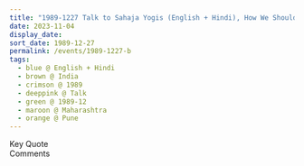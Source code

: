 ```yaml
---
title: "1989-1227 Talk to Sahaja Yogis (English + Hindi), How We Should Behave, Pune, Maharashtra, India"
date: 2023-11-04
display_date: 
sort_date: 1989-12-27
permalink: /events/1989-1227-b
tags:
  - blue @ English + Hindi
  - brown @ India
  - crimson @ 1989
  - deeppink @ Talk
  - green @ 1989-12
  - maroon @ Maharashtra
  - orange @ Pune
---
```


<wave-list>
  <list-title color="green" width="75">Key Quote</list-title>
  <list-item color="BlanchedAlmond"  width="200"></list-item>
  <list-item color="Lavender"></list-item>
  <list-item color="BlanchedAlmond"></list-item>
</wave-list>

<br>

<wave-list>
  <list-title color="green" width="75">Comments</list-title>
  <list-item color="BlanchedAlmond"  width="200"></list-item>
  <list-item color="Lavender"></list-item>
  <list-item color="BlanchedAlmond"></list-item>
</wave-list>